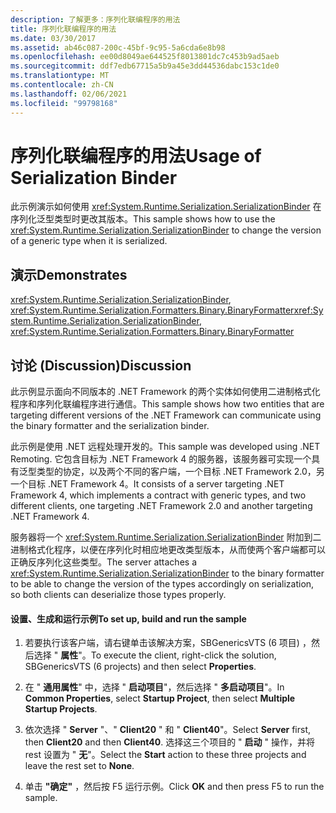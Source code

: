 ```yaml
---
description: 了解更多：序列化联编程序的用法
title: 序列化联编程序的用法
ms.date: 03/30/2017
ms.assetid: ab46c087-200c-45bf-9c95-5a6cda6e8b98
ms.openlocfilehash: ee00d8049ae644525f8013801dc7c453b9ad5aeb
ms.sourcegitcommit: ddf7edb67715a5b9a45e3dd44536dabc153c1de0
ms.translationtype: MT
ms.contentlocale: zh-CN
ms.lasthandoff: 02/06/2021
ms.locfileid: "99798168"
---
```

# <a name="usage-of-serialization-binder"></a><span data-ttu-id="f60d8-103">序列化联编程序的用法</span><span class="sxs-lookup"><span data-stu-id="f60d8-103">Usage of Serialization Binder</span></span>

<span data-ttu-id="f60d8-104">此示例演示如何使用 <xref:System.Runtime.Serialization.SerializationBinder> 在序列化泛型类型时更改其版本。</span><span class="sxs-lookup"><span data-stu-id="f60d8-104">This sample shows how to use the <xref:System.Runtime.Serialization.SerializationBinder> to change the version of a generic type when it is serialized.</span></span>  
  
## <a name="demonstrates"></a><span data-ttu-id="f60d8-105">演示</span><span class="sxs-lookup"><span data-stu-id="f60d8-105">Demonstrates</span></span>  

 <span data-ttu-id="f60d8-106"><xref:System.Runtime.Serialization.SerializationBinder>, <xref:System.Runtime.Serialization.Formatters.Binary.BinaryFormatter></span><span class="sxs-lookup"><span data-stu-id="f60d8-106"><xref:System.Runtime.Serialization.SerializationBinder>, <xref:System.Runtime.Serialization.Formatters.Binary.BinaryFormatter></span></span>  
  
## <a name="discussion"></a><span data-ttu-id="f60d8-107">讨论 (Discussion)</span><span class="sxs-lookup"><span data-stu-id="f60d8-107">Discussion</span></span>  

 <span data-ttu-id="f60d8-108">此示例显示面向不同版本的 .NET Framework 的两个实体如何使用二进制格式化程序和序列化联编程序进行通信。</span><span class="sxs-lookup"><span data-stu-id="f60d8-108">This sample shows how two entities that are targeting different versions of the .NET Framework can communicate using the binary formatter and the serialization binder.</span></span>  
  
<span data-ttu-id="f60d8-109">此示例是使用 .NET 远程处理开发的。</span><span class="sxs-lookup"><span data-stu-id="f60d8-109">This sample was developed using .NET Remoting.</span></span> <span data-ttu-id="f60d8-110">它包含目标为 .NET Framework 4 的服务器，该服务器可实现一个具有泛型类型的协定，以及两个不同的客户端，一个目标 .NET Framework 2.0，另一个目标 .NET Framework 4。</span><span class="sxs-lookup"><span data-stu-id="f60d8-110">It consists of a server targeting .NET Framework 4, which implements a contract with generic types, and two different clients, one targeting .NET Framework 2.0 and another targeting .NET Framework 4.</span></span>  
  
 <span data-ttu-id="f60d8-111">服务器将一个 <xref:System.Runtime.Serialization.SerializationBinder> 附加到二进制格式化程序，以便在序列化时相应地更改类型版本，从而使两个客户端都可以正确反序列化这些类型。</span><span class="sxs-lookup"><span data-stu-id="f60d8-111">The server attaches a <xref:System.Runtime.Serialization.SerializationBinder> to the binary formatter to be able to change the version of the types accordingly on serialization, so both clients can deserialize those types properly.</span></span>  
  
#### <a name="to-set-up-build-and-run-the-sample"></a><span data-ttu-id="f60d8-112">设置、生成和运行示例</span><span class="sxs-lookup"><span data-stu-id="f60d8-112">To set up, build and run the sample</span></span>  
  
1. <span data-ttu-id="f60d8-113">若要执行该客户端，请右键单击该解决方案，SBGenericsVTS (6 项目) ，然后选择 " **属性**"。</span><span class="sxs-lookup"><span data-stu-id="f60d8-113">To execute the client, right-click the solution, SBGenericsVTS (6 projects) and then select **Properties**.</span></span>  
  
2. <span data-ttu-id="f60d8-114">在 " **通用属性**" 中，选择 " **启动项目**"，然后选择 " **多启动项目**"。</span><span class="sxs-lookup"><span data-stu-id="f60d8-114">In **Common Properties**, select **Startup Project**, then select **Multiple Startup Projects**.</span></span>  
  
3. <span data-ttu-id="f60d8-115">依次选择 " **Server** "、" **Client20** " 和 " **Client40**"。</span><span class="sxs-lookup"><span data-stu-id="f60d8-115">Select **Server** first, then **Client20** and then **Client40**.</span></span> <span data-ttu-id="f60d8-116">选择这三个项目的 " **启动** " 操作，并将 rest 设置为 " **无**"。</span><span class="sxs-lookup"><span data-stu-id="f60d8-116">Select the **Start** action to these three projects and leave the rest set to **None**.</span></span>  
  
4. <span data-ttu-id="f60d8-117">单击 **"确定"** ，然后按 F5 运行示例。</span><span class="sxs-lookup"><span data-stu-id="f60d8-117">Click **OK** and then press F5 to run the sample.</span></span>
